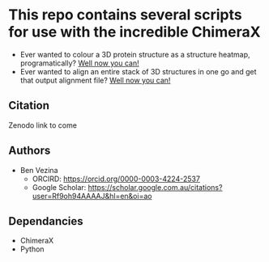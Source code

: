 # This repo contains several scripts for use with the incredible ChimeraX
- Ever wanted to colour a 3D protein structure as a structure heatmap, programatically? [Well now you can!](https://github.com/bananabenana/ChimeraX_scripts/tree/main/colour_residues)
- Ever wanted to align an entire stack of 3D structures in one go and get that output alignment file? [Well now you can!](https://github.com/bananabenana/ChimeraX_scripts/tree/main/multiple_structural_alignment)

## Citation
Zenodo link to come

## Authors
- Ben Vezina
  - ORCIRD: https://orcid.org/0000-0003-4224-2537
  - Google Scholar: https://scholar.google.com.au/citations?user=Rf9oh94AAAAJ&hl=en&oi=ao

## Dependancies
- ChimeraX
- Python
